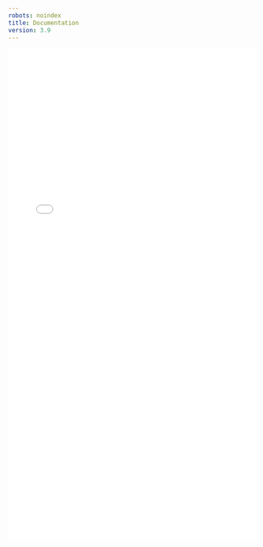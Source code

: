 ```yaml
---
robots: noindex
title: Documentation
version: 3.9
---
```


<div id="wrap">
        <div id="content">
                <iframe src="plugins/katello/{{page.version}}/api/apidoc.html" frameborder="0" width="100%" height="1000px" onload='resizeIframe(this);'></iframe>
        </div>
</div>

<script language="javascript" type="text/javascript">
function resizeIframe(obj) {
  obj.style.height = obj.contentWindow.document.getElementById('container').scrollHeight + 150 + 'px';
}
</script>

